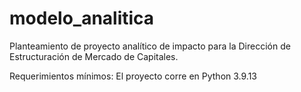 # modelo_analitica
Planteamiento de proyecto analítico de impacto para la Dirección de Estructuración de Mercado de Capitales. 

Requerimientos mínimos: 
El proyecto corre en Python 3.9.13